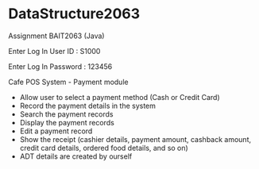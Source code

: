 # DataStructure2063
Assignment BAIT2063 (Java)

Enter Log In User ID : S1000

Enter Log In Password : 123456

Cafe POS System - Payment module
- Allow user to select a payment method (Cash or Credit Card)
- Record the payment details in the system
- Search the payment records
- Display the payment records
- Edit a payment record
- Show the receipt (cashier details, payment amount, cashback amount, credit card details, ordered food details, and so on)
- ADT details are created by ourself

